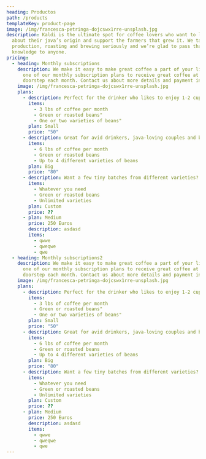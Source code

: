 ```yaml
---
heading: Productos
path: /products
templateKey: product-page
image: /img/francesca-petringa-dojcswx1rre-unsplash.jpg
description: Kaldi is the ultimate spot for coffee lovers who want to learn
  about their java’s origin and support the farmers that grew it. We take coffee
  production, roasting and brewing seriously and we’re glad to pass that
  knowledge to anyone.
pricing:
  - heading: Monthly subscriptions
    description: We make it easy to make great coffee a part of your life. Choose
      one of our monthly subscription plans to receive great coffee at your
      doorstep each month. Contact us about more details and payment info.
    image: /img/francesca-petringa-dojcswx1rre-unsplash.jpg
    plans:
      - description: Perfect for the drinker who likes to enjoy 1-2 cups per day.
        items:
          - 3 lbs of coffee per month
          - Green or roasted beans"
          - One or two varieties of beans"
        plan: Small
        price: "50"
      - description: Great for avid drinkers, java-loving couples and bigger crowds
        items:
          - 6 lbs of coffee per month
          - Green or roasted beans
          - Up to 4 different varieties of beans
        plan: Big
        price: "80"
      - description: Want a few tiny batches from different varieties? Try our custom plan
        items:
          - Whatever you need
          - Green or roasted beans
          - Unlimited varieties
        plan: Custom
        price: ??
      - plan: Medium
        price: 250 Euros
        description: asdasd
        items:
          - qwwe
          - qweqwe
          - qwe
  - heading: Monthly subscriptions2
    description: We make it easy to make great coffee a part of your life. Choose
      one of our monthly subscription plans to receive great coffee at your
      doorstep each month. Contact us about more details and payment info.
    image: /img/francesca-petringa-dojcswx1rre-unsplash.jpg
    plans:
      - description: Perfect for the drinker who likes to enjoy 1-2 cups per day.
        items:
          - 3 lbs of coffee per month
          - Green or roasted beans"
          - One or two varieties of beans"
        plan: Small
        price: "50"
      - description: Great for avid drinkers, java-loving couples and bigger crowds
        items:
          - 6 lbs of coffee per month
          - Green or roasted beans
          - Up to 4 different varieties of beans
        plan: Big
        price: "80"
      - description: Want a few tiny batches from different varieties? Try our custom plan
        items:
          - Whatever you need
          - Green or roasted beans
          - Unlimited varieties
        plan: Custom
        price: ??
      - plan: Medium
        price: 250 Euros
        description: asdasd
        items:
          - qwwe
          - qweqwe
          - qwe
---
```


